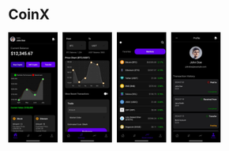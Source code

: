 # CoinX

<div style="display: flex; flex-direction: row; gap: 10px;">
  <img src="https://github.com/Jannatyadav27/CoinX/blob/main/assets/Homepage.jpg" alt="Home page" width="100">
  <img src="https://github.com/Jannatyadav27/CoinX/blob/main/assets/ExcgangePage.jpg" alt="Exchange page" width="100">
  <img src="https://github.com/Jannatyadav27/CoinX/blob/main/assets/Market%20Analysis.jpg" alt="Market Analysis page" width="100">
  <img src="https://github.com/Jannatyadav27/CoinX/blob/main/assets/profile.jpg" alt="Profile page" width="100">
</div>
